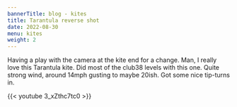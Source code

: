 ```yaml
---
bannerTitle: blog - kites
title: Tarantula reverse shot 
date: 2022-08-30
menu: kites
weight: 2
---
```


Having a play with the camera at the kite end for a change. Man, I really love
this Tarantula kite. Did most of the club38 levels with this one. Quite strong
wind, around 14mph gusting to maybe 20ish. Got some nice tip-turns in.

{{< youtube 3_xZthc7tc0 >}}

